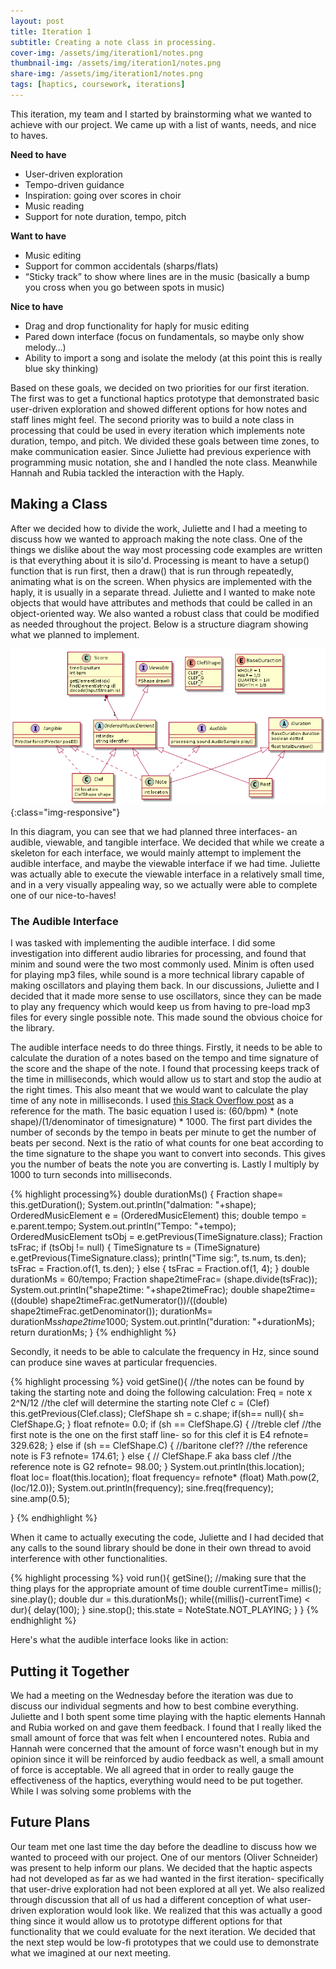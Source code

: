 ```yaml
---
layout: post
title: Iteration 1
subtitle: Creating a note class in processing.
cover-img: /assets/img/iteration1/notes.png
thumbnail-img: /assets/img/iteration1/notes.png
share-img: /assets/img/iteration1/notes.png
tags: [haptics, coursework, iterations]
---
```

This iteration, my team and I started by brainstorming what we wanted to achieve with our project. We came up with a list of wants, needs, and nice to haves. 

**Need to have**
  - User-driven exploration
  - Tempo-driven guidance
  - Inspiration: going over scores in choir
  - Music reading
  - Support for note duration, tempo, pitch

**Want to have**
  - Music editing
  - Support for common accidentals (sharps/flats)
  - “Sticky track” to show where lines are in the music (basically a bump you cross when you go between spots in music)

**Nice to have**
  - Drag and drop functionality for haply for music editing
  - Pared down interface (focus on fundamentals, so maybe only show melody…)
  - Ability to import a song and isolate the melody (at this point this is really blue sky thinking)

Based on these goals, we decided on two priorities for our first iteration. The first was to get a functional haptics prototype that demonstrated basic user-driven exploration and showed different options for how notes and staff lines might feel. The second priority was to build a note class in processing that could be used in every iteration which implements note duration, tempo, and pitch. We divided these goals between time zones, to make communication easier. Since Juliette had previous experience with programming music notation, she and I handled the note class. Meanwhile Hannah and Rubia tackled the interaction with the Haply.

## Making a Class ##

After we decided how to divide the work, Juliette and I had a meeting to discuss how we wanted to approach making the note class. One of the things we dislike about the way most processing code examples are written is that everything about it is silo'd. Processing is meant to have a setup() function that is run first, then a draw() that is run through repeatedly, animating what is on the screen. When physics are implemented with the haply, it is usually in a separate thread. Juliette and I wanted to make note objects that would have attributes and methods that could be called in an object-oriented way. We also wanted a robust class that could be modified as needed throughout the project. Below is a structure diagram showing what we planned to implement.

![code structure diagram](../assets/img/iteration1/classes.png){:class="img-responsive"}

In this diagram, you can see that we had planned three interfaces- an audible, viewable, and tangible interface. We decided that while we create a skeleton for each interface, we would mainly attempt to implement the audible interface, and maybe the viewable interface if we had time. Juliette was actually able to execute the viewable interface in a relatively small time, and in a very visually appealing way, so we actually were able to complete one of our nice-to-haves!

### The Audible Interface ###

I was tasked with implementing the audible interface. I did some investigation into different audio libraries for processing, and found that minim and sound were the two most commonly used. Minim is often used for playing mp3 files, while sound is a more technical library capable of making oscillators and playing them back. In our discussions, Juliette and I decided that it made more sense to use oscillators, since they can be made to play any frequency which would keep us from having to pre-load mp3 files for every single possible note. This made sound the obvious choice for the library.

The audible interface needs to do three things. Firstly, it needs to be able to calculate the duration of a notes based on the tempo and time signature of the score and the shape of the note. I found that processing keeps track of the time in milliseconds, which would allow us to start and stop the audio at the right times. This also meant that we would want to calculate the play time of any note in milliseconds. I used <a href="https://music.stackexchange.com/questions/24140/how-can-i-find-the-length-in-seconds-of-a-quarter-note-crotchet-if-i-have-a-te">this Stack Overflow post</a> as a reference for the math. The basic equation I used is: (60/bpm) * (note shape)/(1/denominator of timesignature) * 1000. The first part divides the number of seconds by the tempo in beats per minute to get the number of beats per second. Next is the ratio of what counts for one beat according to the time signature to the shape you want to convert into seconds. This gives you the number of beats the note you are converting is. Lastly I multiply by 1000 to turn seconds into milliseconds.

{% highlight processing%}
  double durationMs() {
    Fraction shape= this.getDuration();
    System.out.println("dalmation: "+shape);
    OrderedMusicElement e = (OrderedMusicElement) this;
    double tempo = e.parent.tempo;
    System.out.println("Tempo: "+tempo);
    OrderedMusicElement tsObj = e.getPrevious(TimeSignature.class);
    Fraction tsFrac;
    if (tsObj != null) {
      TimeSignature ts = (TimeSignature) e.getPrevious(TimeSignature.class);
      println("Time sig:", ts.num, ts.den);
      tsFrac = Fraction.of(1, ts.den);
    }
    else {
      tsFrac = Fraction.of(1, 4);
    }
    double durationMs = 60/tempo;
    Fraction shape2timeFrac= (shape.divide(tsFrac));
    System.out.println("shape2time: "+shape2timeFrac);
    double shape2time= ((double) shape2timeFrac.getNumerator())/((double) shape2timeFrac.getDenominator());
    durationMs= durationMs*shape2time*1000;
    System.out.println("duration: "+durationMs);
    return durationMs;
  }
{% endhighlight %}

Secondly, it needs to be able to calculate the frequency in Hz, since sound can produce sine waves at particular frequencies. 

{% highlight processing %}
  void getSine(){
    //the notes can be found by taking the starting note and doing the following calculation: Freq = note x 2^N/12
    //the clef will determine the starting note
    Clef c = (Clef) this.getPrevious(Clef.class);
    ClefShape sh = c.shape;
    if(sh== null){
      sh= ClefShape.G;
    }
    float refnote= 0.0;
    if (sh == ClefShape.G) {  //treble clef
      //the first note is the one on the first staff line- so for this clef it is E4
      refnote= 329.628;
    }
    else if (sh == ClefShape.C) { //baritone clef??
      //the reference note is F3
      refnote= 174.61;
    }
    else {      // ClefShape.F aka bass clef
      //the reference note is G2
      refnote= 98.00;
    }
    System.out.println(this.location);
    float loc= float(this.location);
    float frequency= refnote* (float) Math.pow(2, (loc/12.0));
    System.out.println(frequency);
    sine.freq(frequency);
    sine.amp(0.5);
    
  }
{% endhighlight %}

When it came to actually executing the code, Juliette and I had decided that any calls to the sound library should be done in their own thread to avoid interference with other functionalities. 

{% highlight processing %}
  void run(){
    getSine();
    //making sure that the thing plays for the appropriate amount of time
    double currentTime= millis();
    sine.play();
    double dur = this.durationMs();
    while((millis()-currentTime) < dur){
      delay(100);
    }
    sine.stop();
    this.state = NoteState.NOT_PLAYING;
  }
}
{% endhighlight %}

Here's what the audible interface looks like in action:


## Putting it Together ##
We had a meeting on the Wednesday before the iteration was due to discuss our individual segments and how to best combine everything. Juliette and I both spent some time playing with the haptic elements Hannah and Rubia worked on and gave them feedback. I found that I really liked the small amount of force that was felt when I encountered notes. Rubia and Hannah were concerned that the amount of force wasn't enough but in my opinion since it will be reinforced by audio feedback as well, a small amount of force is acceptable. We all agreed that in order to really gauge the effectiveness of the haptics, everything would need to be put together. While I was solving some problems with the 

## Future Plans ##

Our team met one last time the day before the deadline to discuss how we wanted to proceed with our project. One of our mentors (Oliver Schneider) was present to help inform our plans. We decided that the haptic aspects had not developed as far as we had wanted in the first iteration- specifically that user-drive exploration had not been explored at all yet. We also realized through discussion that all of us had a different conception of what user-driven exploration would look like. We realized that this was actually a good thing since it would allow us to prototype different options for that functionality that we could evaluate for the next iteration. We decided that the next step would be low-fi prototypes that we could use to demonstrate what we imagined at our next meeting.
